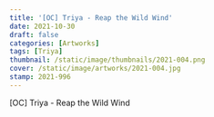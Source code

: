```yaml
---
title: '[OC] Triya - Reap the Wild Wind'
date: 2021-10-30
draft: false
categories: [Artworks]
tags: [Triya]
thumbnail: /static/image/thumbnails/2021-004.png
cover: /static/image/artworks/2021-004.jpg
stamp: 2021-996
---
```

[OC] Triya - Reap the Wild Wind
